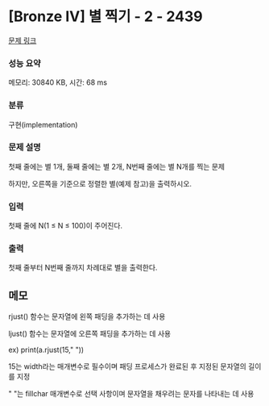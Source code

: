 # [Bronze IV] 별 찍기 - 2 - 2439 

[문제 링크](https://www.acmicpc.net/problem/2439) 

### 성능 요약

메모리: 30840 KB, 시간: 68 ms

### 분류

구현(implementation)

### 문제 설명

<p>첫째 줄에는 별 1개, 둘째 줄에는 별 2개, N번째 줄에는 별 N개를 찍는 문제</p>

<p>하지만, 오른쪽을 기준으로 정렬한 별(예제 참고)을 출력하시오.</p>

### 입력 

 <p>첫째 줄에 N(1 ≤ N ≤ 100)이 주어진다.</p>

### 출력 

 <p>첫째 줄부터 N번째 줄까지 차례대로 별을 출력한다.</p>

## 메모

rjust() 함수는 문자열에 왼쪽 패딩을 추가하는 데 사용

ljust() 함수는 문자열에 오른쪽 패딩을 추가하는 데 사용

ex) print(a.rjust(15," "))

15는 width라는 매개변수로 필수이며 패딩 프로세스가 완료된 후 지정된 문자열의 길이를 지정

" "는 fillchar 매개변수로 선택 사항이며 문자열을 채우려는 문자를 나타내는 데 사용
